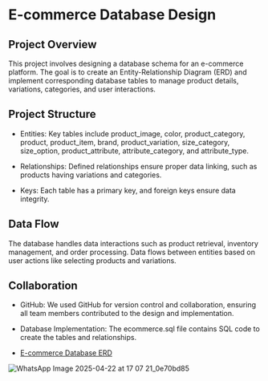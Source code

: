 # E-commerce Database Design
## Project Overview
This project involves designing a database schema for an e-commerce platform. The goal is to create an Entity-Relationship Diagram (ERD) and implement corresponding database tables to manage product details, variations, categories, and user interactions.

## Project Structure
- Entities: Key tables include product_image, color, product_category, product, product_item, brand, product_variation, size_category, size_option, product_attribute, attribute_category, and attribute_type.

- Relationships: Defined relationships ensure proper data linking, such as products having variations and categories.

- Keys: Each table has a primary key, and foreign keys ensure data integrity.

## Data Flow
The database handles data interactions such as product retrieval, inventory management, and order processing. Data flows between entities based on user actions like selecting products and variations.

## Collaboration
- GitHub: We used GitHub for version control and collaboration, ensuring all team members contributed to the design and implementation.

- Database Implementation: The ecommerce.sql file contains SQL code to create the tables and relationships.



- <a href="https://github.com/Bossy-V-Osinde/DataBase-Project/blob/main/Database%20Relationships.jpg">E-commerce Database ERD</a>

![WhatsApp Image 2025-04-22 at 17 07 21_0e70bd85](https://github.com/user-attachments/assets/ddf0b4e7-7f78-4e36-b2ac-19fda06191d5)
